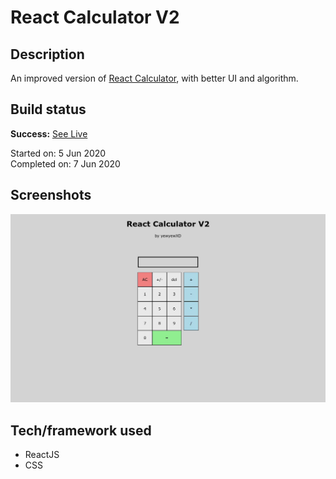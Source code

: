 # React Calculator V2

## Description

An improved version of [React Calculator](https://github.com/yewyewXD/React-Calculator), with better UI and algorithm.

## Build status

**Success:** [See Live](https://yewyewxd.github.io/React-Calculator-v2/)

Started on: 5 Jun 2020 <br>
Completed on: 7 Jun 2020 <br>

## Screenshots

![Landing Page](https://github.com/yewyewXD/React-Calculator-v2/blob/master/readme-images/landing.jpg?raw=true "Landing Page")

## Tech/framework used

- ReactJS
- CSS
